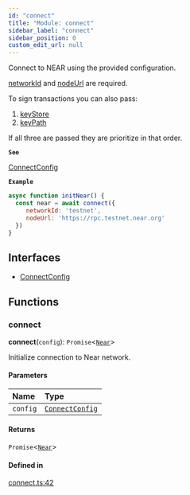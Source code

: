 ```yaml
---
id: "connect"
title: "Module: connect"
sidebar_label: "connect"
sidebar_position: 0
custom_edit_url: null
---
```


Connect to NEAR using the provided configuration.

[networkId](../interfaces/connect.ConnectConfig.md#networkid) and [nodeUrl](../interfaces/connect.ConnectConfig.md#nodeurl) are required.

To sign transactions you can also pass:
1. [keyStore](../interfaces/connect.ConnectConfig.md#keystore)
2. [keyPath](../interfaces/connect.ConnectConfig.md#keypath)

If all three are passed they are prioritize in that order.

**`See`**

[ConnectConfig](../interfaces/connect.ConnectConfig.md)

**`Example`**

```js
async function initNear() {
  const near = await connect({
     networkId: 'testnet',
     nodeUrl: 'https://rpc.testnet.near.org'
  })
}
```

## Interfaces

- [ConnectConfig](../interfaces/connect.ConnectConfig.md)

## Functions

### connect

**connect**(`config`): `Promise`<[`Near`](../classes/near.Near.md)\>

Initialize connection to Near network.

#### Parameters

| Name | Type |
| :------ | :------ |
| `config` | [`ConnectConfig`](../interfaces/connect.ConnectConfig.md) |

#### Returns

`Promise`<[`Near`](../classes/near.Near.md)\>

#### Defined in

[connect.ts:42](https://github.com/maxhr/near--near-api-js/blob/81563440/packages/near-api-js/src/connect.ts#L42)
